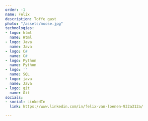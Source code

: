 ```yaml
---
order: -1
name: Felix
description: Toffe gast
photo: "/assets/moose.jpg"
technologies:
- logo: html
  name: Html
- logo: Java
  name: Java
- logo: C#
  name: C#
- logo: Python
  name: Python
- logo: ''
  name: SQL
- logo: java
  name: Java
- logo: git
  name: Git
socials:
- social: LinkedIn
  link: https://www.linkedin.com/in/felix-van-loenen-932a312a/

---
```

